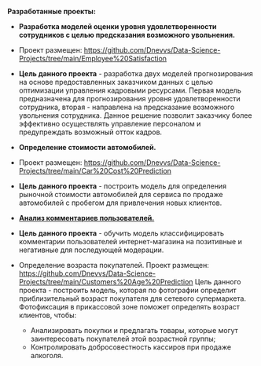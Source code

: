 **Разработанные проекты:**
- **Разработка моделей оценки уровня удовлетворенности сотрудников с целью предсказания возможного увольнения.**
- Проект размещен: https://github.com/Dnevvs/Data-Science-Projects/tree/main/Employee%20Satisfaction
- **Цель данного проекта** - разработка двух моделей прогнозирования на основе предоставленных заказчиком данных с целью оптимизации управления кадровыми ресурсами. Первая модель предназначена для прогнозирования уровня удовлетворенности сотрудника, вторая - направлена на предсказание возможного увольнения сотрудника. Данное решение позволит заказчику более эффективно осуществлять управление персоналом и предупреждать возможный отток кадров.

- **Определение стоимости автомобилей.**
- Проект размещен: https://github.com/Dnevvs/Data-Science-Projects/tree/main/Car%20Cost%20Prediction
- **Цель данного проекта** - построить модель для определения рыночной стоимости автомобилей для 
сервиса по продаже автомобилей с пробегом для привлечения новых клиентов.

- [**Анализ комментариев пользователей.**](https://github.com/Dnevvs/Data-Science-Projects/tree/main/Toxic%20Comments%20Analysis)
- **Цель данного проекта** - обучить модель классифицировать комментарии пользователей интернет-магазина на позитивные и негативные для последующей модерации.

- Определение возраста покупателей.
Проект размещен: https://github.com/Dnevvs/Data-Science-Projects/tree/main/Customers%20Age%20Prediction
Цель данного проекта - построить модель, которая по фотографии определит приблизительный возраст покупателя для сетевого супермаркета. Фотофиксация в прикассовой зоне поможет определять возраст клиентов, чтобы:
  - Анализировать покупки и предлагать товары, которые могут заинтересовать покупателей этой возрастной группы;
  - Контролировать добросовестность кассиров при продаже алкоголя.

